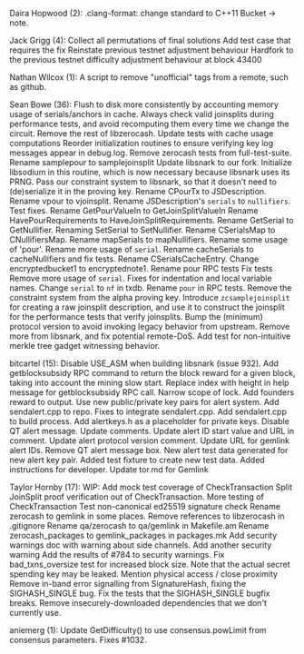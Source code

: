 Daira Hopwood (2):
.clang-format: change standard to C++11
Bucket -> note.

Jack Grigg (4):
Collect all permutations of final solutions
Add test case that requires the fix
Reinstate previous testnet adjustment behaviour
Hardfork to the previous testnet difficulty adjustment behaviour at block 43400

Nathan Wilcox (1):
A script to remove "unofficial" tags from a remote, such as github.

Sean Bowe (36):
Flush to disk more consistently by accounting memory usage of serials/anchors in cache.
Always check valid joinsplits during performance tests, and avoid recomputing them every time we change the circuit.
Remove the rest of libzerocash.
Update tests with cache usage computations
Reorder initialization routines to ensure verifying key log messages appear in debug.log.
Remove zerocash tests from full-test-suite.
Rename samplepour to samplejoinsplit
Update libsnark to our fork.
Initialize libsodium in this routine, which is now necessary because libsnark uses its PRNG.
Pass our constraint system to libsnark, so that it doesn't need to (de)serialize it in the proving key.
Rename CPourTx to JSDescription.
Rename vpour to vjoinsplit.
Rename JSDescription's `serials` to `nullifiers`.
Test fixes.
Rename GetPourValueIn to GetJoinSplitValueIn
Rename HavePourRequirements to HaveJoinSplitRequirements.
Rename GetSerial to GetNullifier.
Renaming SetSerial to SetNullifier.
Rename CSerialsMap to CNullifiersMap.
Rename mapSerials to mapNullifiers.
Rename some usage of 'pour'.
Rename more usage of `serial`.
Rename cacheSerials to cacheNullifiers and fix tests.
Rename CSerialsCacheEntry.
Change encryptedbucket1 to encryptednote1.
Rename pour RPC tests
Fix tests
Remove more usage of `serial`.
Fixes for indentation and local variable names.
Change `serial` to `nf` in txdb.
Rename `pour` in RPC tests.
Remove the constraint system from the alpha proving key.
Introduce `zcsamplejoinsplit` for creating a raw joinsplit description, and use it to construct the joinsplit for the performance tests that verify joinsplits.
Bump the (minimum) protocol version to avoid invoking legacy behavior from upstream.
Remove more from libsnark, and fix potential remote-DoS.
Add test for non-intuitive merkle tree gadget witnessing behavior.

bitcartel (15):
Disable USE_ASM when building libsnark (issue 932).
Add getblocksubsidy RPC command to return the block reward for a given block, taking into account the mining slow start.
Replace index with height in help message for getblocksubsidy RPC call.
Narrow scope of lock.
Add founders reward to output.
Use new public/private key pairs for alert system.
Add sendalert.cpp to repo.
Fixes to integrate sendalert.cpp. Add sendalert.cpp to build process. Add alertkeys.h as a placeholder for private keys.
Disable QT alert message.
Update comments.
Update alert ID start value and URL in comment.
Update alert protocol version comment.
Update URL for gemlink alert IDs.
Remove QT alert message box.
New alert test data generated for new alert key pair. Added test fixture to create new test data. Added instructions for developer.
Update tor.md for Gemlink

Taylor Hornby (17):
WIP: Add mock test coverage of CheckTransaction
Split JoinSplit proof verification out of CheckTransaction.
More testing of CheckTransaction
Test non-canonical ed25519 signature check
Rename zerocash to gemlink in some places.
Remove references to libzerocash in .gitignore
Rename qa/zerocash to qa/gemlink in Makefile.am
Rename zerocash_packages to gemlink_packages in packages.mk
Add security warnings doc with warning about side channels.
Add another security warning
Add the results of #784 to security warnings.
Fix bad_txns_oversize test for increased block size.
Note that the actual secret spending key may be leaked.
Mention physical access / close proximity
Remove in-band error signalling from SignatureHash, fixing the SIGHASH_SINGLE bug.
Fix the tests that the SIGHASH_SINGLE bugfix breaks.
Remove insecurely-downloaded dependencies that we don't currently use.

aniemerg (1):
Update GetDifficulty() to use consensus.powLimit from consensus parameters. Fixes #1032.
